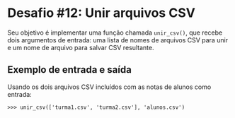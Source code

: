 # Desafio #12: Unir arquivos CSV

Seu objetivo é implementar uma função chamada `unir_csv()`, que recebe dois argumentos de entrada: uma lista de nomes de arquivos CSV para unir e um nome de arquivo para salvar CSV resultante.

## Exemplo de entrada e saída

Usando os dois arquivos CSV incluídos com as notas de alunos como entrada:

```console
>>> unir_csv(['turma1.csv', 'turma2.csv'], 'alunos.csv')
```